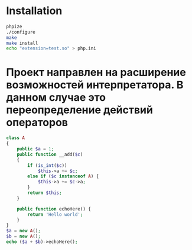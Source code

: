 # Installation

```bash
phpize
./configure
make
make install
echo "extension=test.so" > php.ini
```
# Проект направлен на расширение возможностей интерпретатора. В данном случае это переопределение действий операторов

```php
class A
{
    public $a = 1;
    public function __add($c)
    {
        if (is_int($c))
            $this->a += $c;
        else if ($c instanceof A) {
            $this->a += $c->a;
        }
        return $this;
    }

    public function echoHere() {    
        return 'Hello world';
    }
}
$a = new A();
$b = new A();
echo ($a + $b)->echoHere();
```
